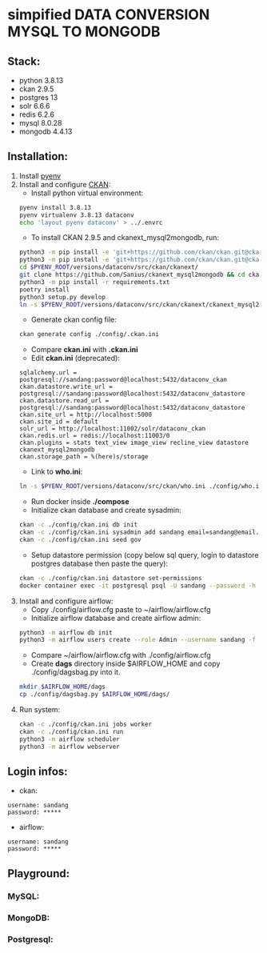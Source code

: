 # simpified DATA CONVERSION MYSQL TO MONGODB 

## Stack:
- python 3.8.13
- ckan 2.9.5
- postgres 13
- solr 6.6.6
- redis 6.2.6
- mysql 8.0.28
- mongodb 4.4.13
## Installation:
1. Install [pyenv](https://github.com/pyenv/pyenv)
1. Install and configure [CKAN](https://docs.ckan.org/en/2.9/maintaining/installing/install-from-source.html):
    - Install python virtual environment:
    ```bash
    pyenv install 3.8.13
    pyenv virtualenv 3.8.13 dataconv
    echo 'layout pyenv dataconv' > ../.envrc
    ```
    - To install CKAN 2.9.5 and ckanext_mysql2mongodb, run:
    ```bash
    python3 -m pip install -e 'git+https://github.com/ckan/ckan.git@ckan-2.9.5#egg=ckan[requirements]'
    python3 -m pip install -e 'git+https://github.com/ckan/ckan.git@ckan-2.9.5#egg=ckan[requirements,dev]'
    cd $PYENV_ROOT/versions/dataconv/src/ckan/ckanext/
    git clone https://github.com/Sanius/ckanext_mysql2mongodb && cd ckanext_mysql2mongodb
    python3 -m pip install -r requirements.txt
    poetry install
    python3 setup.py develop
    ln -s $PYENV_ROOT/versions/dataconv/src/ckan/ckanext/ckanext_mysql2mongodb ../ckanext_mysql2mongodb
    ```
    - Generate ckan config file:
    ```bash
    ckan generate config ./config/.ckan.ini
    ```
    - Compare **ckan.ini** with **.ckan.ini**
    - Edit **ckan.ini** (deprecated):
    ```
    sqlalchemy.url = postgresql://sandang:password@localhost:5432/dataconv_ckan
    ckan.datastore.write_url = postgresql://sandang:password@localhost:5432/dataconv_datastore
    ckan.datastore.read_url = postgresql://sandang:password@localhost:5432/dataconv_datastore
    ckan.site_url = http://localhost:5000
    ckan.site_id = default
    solr_url = http://localhost:11002/solr/dataconv_ckan
    ckan.redis.url = redis://localhost:11003/0
    ckan.plugins = stats text_view image_view recline_view datastore ckanext_mysql2mongodb
    ckan.storage_path = %(here)s/storage
    ```
    - Link to **who.ini**:
    ```bash
    ln -s $PYENV_ROOT/versions/dataconv/src/ckan/who.ini ./config/who.ini
    ```
    - Run docker inside **./compose**
    - Initialize ckan database and create sysadmin:
    ```bash
    ckan -c ./config/ckan.ini db init
    ckan -c ./config/ckan.ini sysadmin add sandang email=sandang@email.com name=sandang
    ckan -c ./config/ckan.ini seed gov
    ```
    - Setup datastore permission (copy below sql query, login to datastore postgres database then paste the query):
    ```bash
    ckan -c ./config/ckan.ini datastore set-permissions
    docker container exec -it postgresql psql -U sandang --password -h localhost -p 5432 -d datastore
    ```
1. Install and configure airflow:
    - Copy ./config/airflow.cfg paste to ~/airflow/airflow.cfg
    - Initialize airflow database and create airflow admin:
    ```bash
    python3 -m airflow db init
    python3 -m airflow users create --role Admin --username sandang -f san -l dang -e sandang@email.com
    ```
    - Compare ~/airflow/airflow.cfg with ./config/airflow.cfg
    - Create **dags** directory inside $AIRFLOW_HOME and copy ./config/dagsbag.py into it.
    ```bash
    mkdir $AIRFLOW_HOME/dags
    cp ./config/dagsbag.py $AIRFLOW_HOME/dags/
    ```
1. Run system:
    ```bash
    ckan -c ./config/ckan.ini jobs worker
    ckan -c ./config/ckan.ini run
    python3 -m airflow scheduler
    python3 -m airflow webserver
    ```
## Login infos:
- ckan:
```
username: sandang
password: *****
```
- airflow:
```
username: sandang
password: *****
```
## Playground:
### MySQL:

### MongoDB:

### Postgresql: